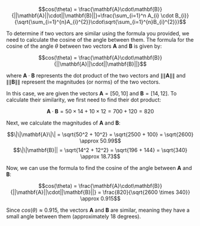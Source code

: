 $$cos(\theta) = \frac{\mathbf{A}\cdot\mathbf{B}}{||\mathbf{A}||\cdot||\mathbf{B}||}=\frac{\sum_{i=1}^n A_{i} \cdot B_{i}}{\sqrt{\sum_{i=1}^{n}A_{i}^{2}}\cdot\sqrt{\sum_{i=1}^{n}B_{i}^{2}}}$$

To determine if two vectors are similar using the formula you provided, we need to calculate the cosine of the angle between them. The formula for the cosine of the angle $\theta$ between two vectors $\mathbf{A}$ and $\mathbf{B}$ is given by:

$$cos(\theta) = \frac{\mathbf{A}\cdot\mathbf{B}}{||\mathbf{A}||\cdot||\mathbf{B}||}$$

where $\mathbf{A}\cdot\mathbf{B}$ represents the dot product of the two vectors and $\|\|\mathbf{A}\|\|$ and $\|\|\mathbf{B}\|\|$ represent the magnitudes (or norms) of the two vectors.

In this case, we are given the vectors $\mathbf{A}=[50,10]$ and $\mathbf{B}=[14,12]$. To calculate their similarity, we first need to find their dot product:

$$\mathbf{A}\cdot\mathbf{B} = 50 \times 14 + 10 \times 12 = 700 + 120 = 820$$

Next, we calculate the magnitudes of $\mathbf{A}$ and $\mathbf{B}$:

$$\|\|\mathbf{A}\|\| = \sqrt{50^2 + 10^2} = \sqrt{2500 + 100} = \sqrt{2600} \approx 50.99$$
$$\|\|\mathbf{B}|| = \sqrt{14^2 + 12^2} = \sqrt{196 + 144} = \sqrt{340} \approx 18.73$$

Now, we can use the formula to find the cosine of the angle between $\mathbf{A}$ and $\mathbf{B}$:

$$cos(\theta) = \frac{\mathbf{A}\cdot\mathbf{B}}{||\mathbf{A}||\cdot||\mathbf{B}||} = \frac{820}{\sqrt{2600 \times 340}} \approx 0.915$$

Since $cos(\theta) \approx 0.915$, the vectors $\mathbf{A}$ and $\mathbf{B}$ are similar, meaning they have a small angle between them (approximately 18 degrees).
